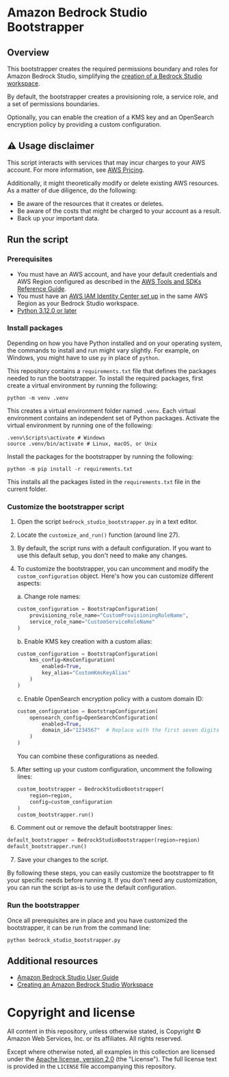 # Amazon Bedrock Studio Bootstrapper

## Overview

This bootstrapper creates the required permissions boundary and roles for Amazon Bedrock Studio, simplifying the [creation of a Bedrock Studio workspace](https://docs.aws.amazon.com/bedrock/latest/userguide/administer-create-workspace.html#administer-creating-roles?trk=2483aad2-15a6-4b7a-a1c5-189851586b67&sc_channel=el).

By default, the bootstrapper creates a provisioning role, a service role, and a set of permissions boundaries.

Optionally, you can enable the creation of a KMS key and an OpenSearch encryption policy by providing a custom configuration.

## ⚠️ Usage disclaimer

This script interacts with services that may incur charges to your AWS account. For more information, see [AWS Pricing](https://aws.amazon.com/pricing/?trk=2483aad2-15a6-4b7a-a1c5-189851586b67&sc_channel=el).

Additionally, it might theoretically modify or delete existing AWS resources. As a matter of due diligence, do the following:

- Be aware of the resources that it creates or deletes.
- Be aware of the costs that might be charged to your account as a result.
- Back up your important data.

## Run the script

### Prerequisites

* You must have an AWS account, and have your default credentials and AWS Region configured as described in the [AWS Tools and SDKs Reference Guide](https://docs.aws.amazon.com/credref/latest/refdocs/creds-config-files.html?trk=2483aad2-15a6-4b7a-a1c5-189851586b67&sc_channel=el).
* You must have an [AWS IAM Identity Center set up](https://docs.aws.amazon.com/bedrock/latest/userguide/administer-create-workspace.html#administer-create-workspace-configure-identity-center?trk=2483aad2-15a6-4b7a-a1c5-189851586b67&sc_channel=el) in the same AWS Region as your Bedrock Studio workspace.
* [Python 3.12.0 or later](https://www.python.org/)

### Install packages

Depending on how you have Python installed and on your operating system, the commands to install and run might vary slightly. For example, on Windows, you might have to use `py` in place of `python`.

This repository contains a `requirements.txt` file that defines the packages needed to run the bootstrapper. To install the required packages, first create a virtual environment by running the following:

```shell
python -m venv .venv
```

This creates a virtual environment folder named `.venv`. Each virtual environment
contains an independent set of Python packages. Activate the virtual environment by
running one of the following:

```shell
.venv\Scripts\activate # Windows
source .venv/bin/activate # Linux, macOS, or Unix
```

Install the packages for the bootstrapper by running the following:

```shell
python -m pip install -r requirements.txt
```

This installs all the packages listed in the `requirements.txt` file in the current
folder.

### Customize the bootstrapper script

1. Open the script `bedrock_studio_bootstrapper.py` in a text editor.

2. Locate the `customize_and_run()` function (around line 27).

3. By default, the script runs with a default configuration. If you want to use this default setup, you don't need to make any changes.

4. To customize the bootstrapper, you can uncomment and modify the `custom_configuration` object. Here's how you can customize different aspects:

   a. Change role names:
      ```python
      custom_configuration = BootstrapConfiguration(
          provisioning_role_name="CustomProvisioningRoleName",
          service_role_name="CustomServiceRoleName"
      )
      ```

   b. Enable KMS key creation with a custom alias:
      ```python
      custom_configuration = BootstrapConfiguration(
          kms_config=KmsConfiguration(
              enabled=True,
              key_alias="CustomKmsKeyAlias"
          )
      )
      ```

   c. Enable OpenSearch encryption policy with a custom domain ID:
      ```python
      custom_configuration = BootstrapConfiguration(
          opensearch_config=OpenSearchConfiguration(
              enabled=True,
              domain_id="1234567"  # Replace with the first seven digits of your OpenSearch domain ID
          )
      )
      ```

   You can combine these configurations as needed.

5. After setting up your custom configuration, uncomment the following lines:
   ```python
   custom_bootstrapper = BedrockStudioBootstrapper(
       region=region,
       config=custom_configuration
   )
   custom_bootstrapper.run()

6. Comment out or remove the default bootstrapper lines:
```python
default_bootstrapper = BedrockStudioBootstrapper(region=region)
default_bootstrapper.run()
```

7. Save your changes to the script.

By following these steps, you can easily customize the bootstrapper to fit your specific needs before running it. If you don't need any customization, you can run the script as-is to use the default configuration.

### Run the bootstrapper

Once all prerequisites are in place and you have customized the bootstrapper, it can be run from the command line:

```shell
python bedrock_studio_bootstrapper.py
```

## Additional resources

- [Amazon Bedrock Studio User Guide](https://docs.aws.amazon.com/bedrock/latest/userguide/br-studio.html?trk=2483aad2-15a6-4b7a-a1c5-189851586b67&sc_channel=el)
- [Creating an Amazon Bedrock Studio Workspace](https://docs.aws.amazon.com/bedrock/latest/userguide/administer-create-workspace.html?trk=2483aad2-15a6-4b7a-a1c5-189851586b67&sc_channel=el)

# Copyright and license

All content in this repository, unless otherwise stated, is Copyright © Amazon Web Services, Inc. or its affiliates. All rights reserved.

Except where otherwise noted, all examples in this collection are licensed under the [Apache license, version 2.0](https://www.apache.org/licenses/LICENSE-2.0) (the "License"). The full license text is provided in the `LICENSE` file accompanying this repository.
